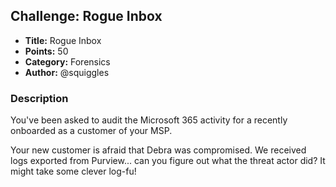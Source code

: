 ## Challenge: Rogue Inbox

- **Title:** Rogue Inbox
- **Points:** 50
- **Category:** Forensics
- **Author:** @squiggles

### Description

You've been asked to audit the Microsoft 365 activity for a recently onboarded as a customer of your MSP.

Your new customer is afraid that Debra was compromised. We received logs exported from Purview... can you figure out what the threat actor did? It might take some clever log-fu!
